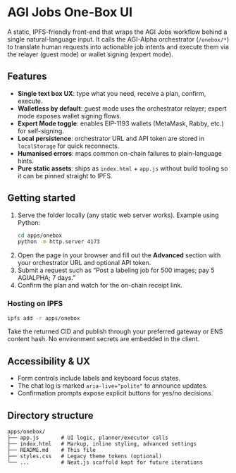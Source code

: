 # AGI Jobs One-Box UI

A static, IPFS-friendly front-end that wraps the AGI Jobs workflow behind a single natural-language input. It calls the AGI-Alpha orchestrator (`/onebox/*`) to translate human requests into actionable job intents and execute them via the relayer (guest mode) or wallet signing (expert mode).

## Features

- **Single text box UX**: type what you need, receive a plan, confirm, execute.
- **Walletless by default**: guest mode uses the orchestrator relayer; expert mode exposes wallet signing flows.
- **Expert Mode toggle**: enables EIP-1193 wallets (MetaMask, Rabby, etc.) for self-signing.
- **Local persistence**: orchestrator URL and API token are stored in `localStorage` for quick reconnects.
- **Humanised errors**: maps common on-chain failures to plain-language hints.
- **Pure static assets**: ships as `index.html` + `app.js` without build tooling so it can be pinned straight to IPFS.

## Getting started

1. Serve the folder locally (any static web server works). Example using Python:
   ```sh
   cd apps/onebox
   python -m http.server 4173
   ```
2. Open the page in your browser and fill out the **Advanced** section with your orchestrator URL and optional API token.
3. Submit a request such as “Post a labeling job for 500 images; pay 5 AGIALPHA; 7 days.”
4. Confirm the plan and watch for the on-chain receipt link.

### Hosting on IPFS

```sh
ipfs add -r apps/onebox
```
Take the returned CID and publish through your preferred gateway or ENS content hash. No environment secrets are embedded in the client.

## Accessibility & UX

- Form controls include labels and keyboard focus states.
- The chat log is marked `aria-live="polite"` to announce updates.
- Confirmation prompts expose explicit buttons for yes/no decisions.

## Directory structure

```
apps/onebox/
├── app.js       # UI logic, planner/executor calls
├── index.html   # Markup, inline styling, advanced settings
├── README.md    # This file
├── styles.css   # Legacy theme tokens (optional)
└── ...          # Next.js scaffold kept for future iterations
```
